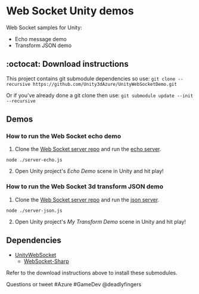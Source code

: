 # Web Socket Unity demos

Web Socket samples for Unity:

* Echo message demo
* Transform JSON demo

## :octocat: Download instructions

This project contains git submodule dependencies so use:
`git clone --recursive https://github.com/Unity3dAzure/UnityWebSocketDemo.git`

Or if you've already done a git clone then use:
`git submodule update --init --recursive`

## Demos

### How to run the Web Socket echo demo

1.  Clone the [Web Socket server repo](https://github.com/deadlyfingers/UnityWebSocket-server) and run the [echo server](https://github.com/deadlyfingers/UnityWebSocket-server/blob/master/server-echo.js).

`node ./server-echo.js`

2.  Open Unity project's _Echo Demo_ scene in Unity and hit play!

### How to run the Web Socket 3d transform JSON demo

1.  Clone the [Web Socket server repo](https://github.com/deadlyfingers/UnityWebSocket-server) and run the [json server](https://github.com/deadlyfingers/UnityWebSocket-server/blob/master/server-json.js).

`node ./server-json.js`

2.  Open Unity project's _My Transform Demo_ scene in Unity and hit play!

## Dependencies

* [UnityWebSocket](https://github.com/Unity3DAzure/UnityWebSocket)
  * [WebSocket-Sharp](https://github.com/deadlyfingers/websocket-sharp)

Refer to the download instructions above to install these submodules.

Questions or tweet #Azure #GameDev @deadlyfingers
